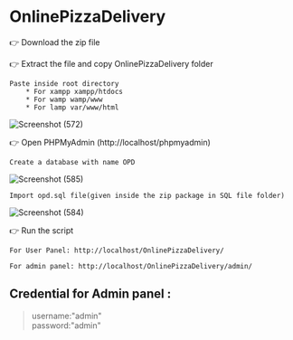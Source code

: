 # OnlinePizzaDelivery

👉 Download the zip file

👉 Extract the file and copy OnlinePizzaDelivery folder

    Paste inside root directory
        * For xampp xampp/htdocs 
        * For wamp wamp/www
        * For lamp var/www/html

![Screenshot (572)](https://user-images.githubusercontent.com/67963288/114294472-858be880-9abc-11eb-854d-4f571781b2b4.png)

👉 Open PHPMyAdmin (http://localhost/phpmyadmin)

    Create a database with name OPD
    
   ![Screenshot (585)](https://user-images.githubusercontent.com/67963288/112973637-33b79a00-916f-11eb-817b-316a6cf3dc0a.png)
    
    Import opd.sql file(given inside the zip package in SQL file folder)
   
   ![Screenshot (584)](https://user-images.githubusercontent.com/67963288/112973764-48942d80-916f-11eb-90bd-b8cc148539aa.png)

👉 Run the script 

    For User Panel: http://localhost/OnlinePizzaDelivery/
    
    For admin panel: http://localhost/OnlinePizzaDelivery/admin/
    
 ## Credential for Admin panel :

> username:"admin"       
> password:"admin"

